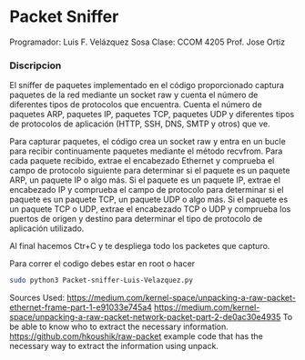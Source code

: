 # Packet Sniffer
Programador: Luis F. Velázquez Sosa
Clase: CCOM 4205
Prof. Jose Ortiz
### Discripcion
El sniffer de paquetes implementado en el código proporcionado captura paquetes de la red mediante un socket raw y cuenta el número de diferentes tipos de protocolos que encuentra. Cuenta el número de paquetes ARP, paquetes IP, paquetes TCP, paquetes UDP y diferentes tipos de protocolos de aplicación (HTTP, SSH, DNS, SMTP y otros) que ve.

Para capturar paquetes, el código crea un socket raw y entra en un bucle para recibir continuamente paquetes mediante el método recvfrom. Para cada paquete recibido, extrae el encabezado Ethernet y comprueba el campo de protocolo siguiente para determinar si el paquete es un paquete ARP, un paquete IP o algo más. Si el paquete es un paquete IP, extrae el encabezado IP y comprueba el campo de protocolo para determinar si el paquete es un paquete TCP, un paquete UDP o algo más. Si el paquete es un paquete TCP o UDP, extrae el encabezado TCP o UDP y comprueba los puertos de origen y destino para determinar el tipo de protocolo de aplicación utilizado.

Al final hacemos Ctr+C y te despliega todo los packetes que capturo.



Para correr el codigo debes estar en root o hacer

```sh
sudo python3 Packet-sniffer-Luis-Velazquez.py
```

Sources Used:
https://medium.com/kernel-space/unpacking-a-raw-packet-ethernet-frame-part-1-e91033e745a4
https://medium.com/kernel-space/unpacking-a-raw-packet-network-packet-part-2-de0ac30e4935
    To be able to know who to extract the necessary information.
https://github.com/hkoushik/raw-packet
    example code that has the necessary way to extract the information using unpack.
